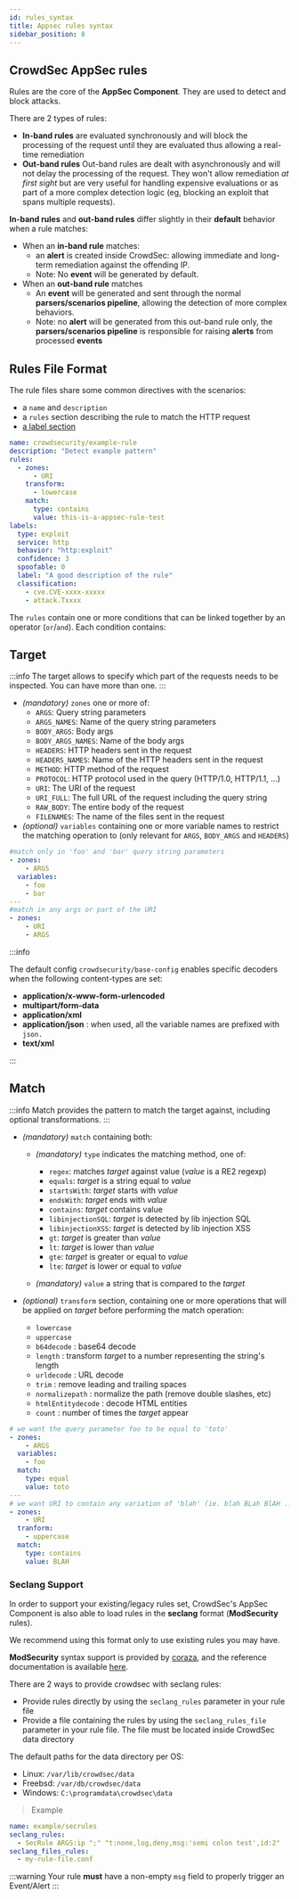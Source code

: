 ```yaml
---
id: rules_syntax
title: Appsec rules syntax
sidebar_position: 8
---
```


## CrowdSec AppSec rules

Rules are the core of the **AppSec Component**. They are used to detect and block attacks.

There are 2 types of rules:

- **In-band rules** are evaluated synchronously and will block the processing of the request until they are evaluated thus allowing a real-time remediation
- **Out-band rules** Out-band rules are dealt with asynchronously and will not delay the processing of the request. They won't allow remediation _at first sight_ but are very useful for handling expensive evaluations or as part of a more complex detection logic (eg, blocking an exploit that spans multiple requests).

**In-band rules** and **out-band rules** differ slightly in their **default** behavior when a rule matches:

- When an **in-band rule** matches:
  - an **alert** is created inside CrowdSec: allowing immediate and long-term remediation against the offending IP.
  - Note: No **event** will be generated by default.
- When an **out-band rule** matches
  - An **event** will be generated and sent through the normal **parsers/scenarios pipeline**, allowing the detection of more complex behaviors.
  - Note: no **alert** will be generated from this out-band rule only, the **parsers/scenarios pipeline** is responsible for raising **alerts** from processed **events**

## Rules File Format

The rule files share some common directives with the scenarios:

- a `name` and `description`
- a `rules` section describing the rule to match the HTTP request
- [a label section](https://doc.crowdsec.net/docs/next/scenarios/format/#labels)

```yaml
name: crowdsecurity/example-rule
description: "Detect example pattern"
rules:
  - zones:
      - URI
    transform:
      - lowercase
    match:
      type: contains
      value: this-is-a-appsec-rule-test
labels:
  type: exploit
  service: http
  behavior: "http:exploit"
  confidence: 3
  spoofable: 0
  label: "A good description of the rule"
  classification:
    - cve.CVE-xxxx-xxxxx
    - attack.Txxxx
```

The `rules` contain one or more conditions that can be linked together by an operator (`or`/`and`).
Each condition contains:

## Target

:::info
The target allows to specify which part of the requests needs to be inspected. You can have more than one.
:::

- _(mandatory)_ `zones` one or more of:
  - `ARGS`: Query string parameters
  - `ARGS_NAMES`: Name of the query string parameters
  - `BODY_ARGS`: Body args
  - `BODY_ARGS_NAMES`: Name of the body args
  - `HEADERS`: HTTP headers sent in the request
  - `HEADERS_NAMES`: Name of the HTTP headers sent in the request
  - `METHOD`: HTTP method of the request
  - `PROTOCOL`: HTTP protocol used in the query (HTTP/1.0, HTTP/1.1, ...)
  - `URI`: The URI of the request
  - `URI_FULL`: The full URL of the request including the query string
  - `RAW_BODY`: The entire body of the request
  - `FILENAMES`: The name of the files sent in the request
- _(optional)_ `variables` containing one or more variable names to restrict the matching operation to (only relevant for `ARGS`, `BODY_ARGS` and `HEADERS`)

```yaml
#match only in 'foo' and 'bar' query string parameters
- zones:
    - ARGS
  variables:
    - foo
    - bar
---
#match in any args or part of the URI
- zones:
    - URI
    - ARGS
```

:::info

The default config `crowdsecurity/base-config` enables specific decoders when the following content-types are set:
 - **application/x-www-form-urlencoded**
 - **multipart/form-data**
 - **application/xml**
 - **application/json** : when used, all the variable names are prefixed with `json.`
 - **text/xml**

:::

## Match

:::info
Match provides the pattern to match the target against, including optional transformations.
:::

- _(mandatory)_ `match` containing both:

  - _(mandatory)_ `type` indicates the matching method, one of:

    - `regex`: matches _target_ against value (_value_ is a RE2 regexp)
    - `equals`: _target_ is a string equal to _value_
    - `startsWith`: _target_ starts with _value_
    - `endsWith`: _target_ ends with _value_
    - `contains`: _target_ contains value
    - `libinjectionSQL`: _target_ is detected by lib injection SQL
    - `libinjectionXSS`: _target_ is detected by lib injection XSS
    - `gt`: _target_ is greater than _value_
    - `lt`: _target_ is lower than _value_
    - `gte`: _target_ is greater or equal to _value_
    - `lte`: _target_ is lower or equal to _value_

  - _(mandatory)_ `value` a string that is compared to the _target_

- _(optional)_ `transform` section, containing one or more operations that will be applied on _target_ before performing the match operation:
  - `lowercase`
  - `uppercase`
  - `b64decode` : base64 decode
  - `length` : transform _target_ to a number representing the string's length
  - `urldecode` : URL decode
  - `trim` : remove leading and trailing spaces
  - `normalizepath` : normalize the path (remove double slashes, etc)
  - `htmlEntitydecode` : decode HTML entities
  - `count` : number of times the _target_ appear

```yaml
# we want the query parameter foo to be equal to 'toto'
- zones:
    - ARGS
  variables:
    - foo
  match:
    type: equal
    value: toto
---
# we want URI to contain any variation of 'blah' (ie. blah BLah BlAH ...)
- zones:
    - URI
  tranform:
    - uppercase
  match:
    type: contains
    value: BLAH
```


### Seclang Support

In order to support your existing/legacy rules set, CrowdSec's AppSec Component is also able to load rules in the **seclang** format (**ModSecurity** rules).

We recommend using this format only to use existing rules you may have.

**ModSecurity** syntax support is provided by [coraza](https://github.com/corazawaf/coraza/), and the reference documentation is available [here](https://coraza.io/docs/seclang/syntax/).

There are 2 ways to provide crowdsec with seclang rules:

- Provide rules directly by using the `seclang_rules` parameter in your rule file
- Provide a file containing the rules by using the `seclang_rules_file` parameter in your rule file. The file must be located inside CrowdSec data directory

The default paths for the data directory per OS:

- Linux: `/var/lib/crowdsec/data`
- Freebsd: `/var/db/crowdsec/data`
- Windows: `C:\programdata\crowdsec\data`


> Example

```yaml
name: example/secrules
seclang_rules:
  - SecRule ARGS:ip ";" "t:none,log,deny,msg:'semi colon test',id:2"
seclang_files_rules:
  - my-rule-file.conf
```

:::warning
Your rule **must** have a non-empty `msg` field to properly trigger an Event/Alert
:::
